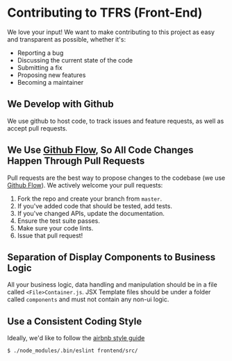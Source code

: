 # Contributing to TFRS (Front-End)
We love your input! We want to make contributing to this project as easy and transparent as possible, whether it's:

- Reporting a bug
- Discussing the current state of the code
- Submitting a fix
- Proposing new features
- Becoming a maintainer

## We Develop with Github
We use github to host code, to track issues and feature requests, as well as accept pull requests.

## We Use [Github Flow](https://guides.github.com/introduction/flow/index.html), So All Code Changes Happen Through Pull Requests
Pull requests are the best way to propose changes to the codebase (we use [Github Flow](https://guides.github.com/introduction/flow/index.html)). We actively welcome your pull requests:

1. Fork the repo and create your branch from `master`.
2. If you've added code that should be tested, add tests.
3. If you've changed APIs, update the documentation.
4. Ensure the test suite passes.
5. Make sure your code lints.
6. Issue that pull request!

## Separation of Display Components to Business Logic
All your business logic, data handling and manipulation should be in a file called `<File>Container.js`. JSX Template files should be under a folder called `components` and must not contain any non-ui logic.

## Use a Consistent Coding Style
Ideally, we'd like to follow the [airbnb style guide](https://github.com/airbnb/javascript)

<!-- Install [eslint-config-airbnb](https://www.npmjs.com/package/eslint-config-airbnb) from npm
 -->

 `$ ./node_modules/.bin/eslint frontend/src/`
